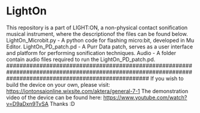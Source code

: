 # LightOn
This repository is a part of LIGHT:ON, a non-physical contact sonification musical instrument, where the descriptionof the files can be found below.
LightOn_Microbit.py - A python code for flashing micro:bit, developed in Mu Editor.
LightOn_PD_patch.pd - A Purr Data patch, serves as a user interface and platform for performing sonification techniques.
Audio - A folder contain audio files required to run the LightOn_PD_patch.pd.
###########################################################################################################################################################
If you wish to build the device on your own, please visit: https://iontonsaionline.wixsite.com/aktera/general-7-1
The demonstration video of the device can be found here: https://www.youtube.com/watch?v=D9aDxn9TvSA
Thanks :D
